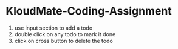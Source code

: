 # KloudMate-Coding-Assignment

1. use input section to add a todo
2. double click on any todo to mark it done
3. click on cross button to delete the todo
